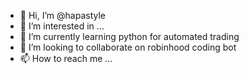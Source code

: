 - 👋 Hi, I’m @hapastyle
- 👀 I’m interested in ...
- 🌱 I’m currently learning python for automated trading
- 💞️ I’m looking to collaborate on robinhood coding bot
- 📫 How to reach me ...

<!---
hapastyle/hapastyle is a ✨ special ✨ repository because its `README.md` (this file) appears on your GitHub profile.
You can click the Preview link to take a look at your changes.
--->
